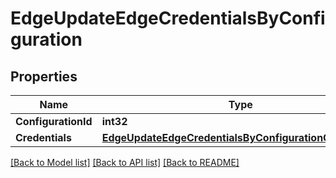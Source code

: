 # EdgeUpdateEdgeCredentialsByConfiguration

## Properties

Name | Type | Description | Notes
------------ | ------------- | ------------- | -------------
**ConfigurationId** | **int32** |  | [optional] 
**Credentials** | [**EdgeUpdateEdgeCredentialsByConfigurationCredentials**](_edge_updateEdgeCredentialsByConfiguration_credentials.md) |  | 

[[Back to Model list]](../README.md#documentation-for-models) [[Back to API list]](../README.md#documentation-for-api-endpoints) [[Back to README]](../README.md)


